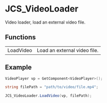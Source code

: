 # JCS_VideoLoader

Video loader, load an external video file.


## Functions

<table>
  <tr>
    <td>LoadVideo</td>
    <td>Load an external video file.</td>
  </tr>
</table>


## Example

```cs
VideoPlayer vp = GetComponent<VideoPlayer>();

string filePath = "path/to/video/file.mp4";

JCS_VideoLoader.LoadVideo(vp, filePath);
```
